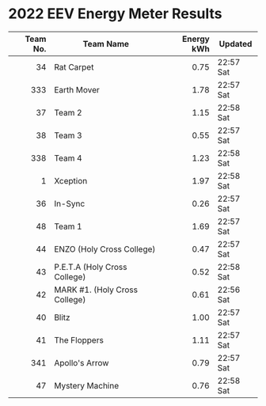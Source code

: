 # 2022 EEV Energy Meter Results
|Team No.|Team Name|Energy kWh|Updated|
|---:|---|---:|---|
|34|Rat Carpet|0.75|22:57 Sat|
|333|Earth Mover|1.78|22:57 Sat|
|37|Team 2|1.15|22:58 Sat|
|38|Team 3|0.55|22:57 Sat|
|338|Team 4|1.23|22:58 Sat|
|1|Xception|1.97|22:58 Sat|
|36|In-Sync|0.26|22:57 Sat|
|48|Team 1|1.69|22:57 Sat|
|44|ENZO (Holy Cross College)|0.47|22:57 Sat|
|43|P.E.T.A (Holy Cross College)|0.52|22:58 Sat|
|42|MARK #1. (Holy Cross College)|0.61|22:56 Sat|
|40|Blitz|1.00|22:57 Sat|
|41|The Floppers|1.11|22:57 Sat|
|341|Apollo's Arrow|0.79|22:57 Sat|
|47|Mystery Machine|0.76|22:58 Sat|
